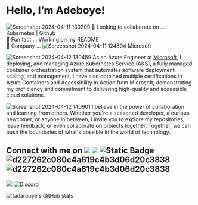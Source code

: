 # Hello, I’m  Adeboye! 

![Screenshot 2024-04-11 130209](https://github.com/fadarboye/Level-Up-Your-Profile/assets/130584349/9b7360c7-5f6a-4f0d-a0dc-4cbd08610e0b)
🧿 Looking to collaborate on ... Kubernetes | Github  
🧿 Fun fact ... Working on my README    
🧿 Company ... ![Screenshot 2024-04-11 124804](https://github.com/fadarboye/Level-Up-Your-Profile/assets/130584349/4f4e0dbc-f942-4949-87c9-598c583e9a80) Microsoft 

![Screenshot 2024-04-12 130459](https://github.com/fadarboye/Fadarboye/assets/130584349/74ffc512-4809-41ed-98cf-d546c3d7e6ac)
As an Azure Engineer at [Microsoft](https://github.com/microsoft),  I deploying, and managing Azure Kubernetes Service (AKS), a fully managed container orchestration system that automates software deployment, scaling, and management. I have also obtained multiple certifications in Azure Containers and Accessibility in Action from Microsoft, demonstrating my proficiency and commitment to delivering high-quality and accessible cloud solutions.

![Screenshot 2024-04-12 140901](https://github.com/fadarboye/Fadarboye/assets/130584349/d4a96fc0-4c29-4450-b3c2-712c6b19a87e)
I believe in the power of collaboration and learning from others. Whether you're a seasoned developer, a curious newcomer, or anyone in between, I invite you to explore my repositories, leave feedback, or even collaborate on projects together. Together, we can push the boundaries of what's possible in the world of technology.

## Connect with me on   <a href="https://www.linkedin.com/in/adeboye-famurewa-700b9426/"><img src="https://img.shields.io/badge/LinkedIn-0077B5?style=for-the-badge&logo=linkedin&logoColor=white"></a>    [<img src="https://img.shields.io/badge/Gmail-D14836?style=for-the-badge&logo=gmail&logoColor=white">](mailto:fadarboye@gmail.com) ![Static Badge](https://img.shields.io/badge/Yahoo!%20--mail?style=for-the-badge&logo=Yahoo!&label=Yahoo!&labelColor=purple&color=white) ![d227262c080c4a619c4b3d06d20c3838](https://github.com/fadarboye/Fadarboye/assets/130584349/56af8aeb-627a-4190-8e17-e3b94e843136)  ![d227262c080c4a619c4b3d06d20c3838](https://github.com/fadarboye/Fadarboye/assets/130584349/56af8aeb-627a-4190-8e17-e3b94e843136) 

![](https://img.shields.io/discord/1200102601451114547?style=flat-square&logo=discord&logoColor=white&label=Discord&labelColor=blue)  ![Discord](https://img.shields.io/discord/1200102601451114547?style=flat-square&logo=Github&logoColor=white&label=Github&labelColor=blue&color=gold)



![fadarboye's GitHub stats](https://github-readme-stats.vercel.app/api?username=fadarboye&show_icons=true&theme=radical)


<!---
fadarboye/fadarboye is a ✨ special ✨ repository because its `README.md` (this file) appears on your GitHub profile.
You can click the Preview link to take a look at your changes.
--->
